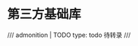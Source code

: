 <!-- SPDX-License-Identifier: CC-BY-NC-ND-4.0 -->

# 第三方基础库

/// admonition | TODO
    type: todo
待转录
///
